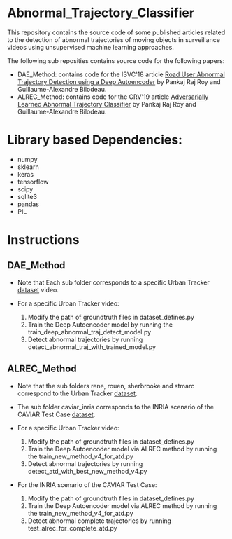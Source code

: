 # Abnormal_Trajectory_Classifier
This repository contains the source code of some published articles related to the detection of abnormal trajectories of moving objects in surveillance videos using unsupervised machine learning approaches.

The following sub reposities contains source code for the following papers:
- DAE_Method: contains code for the ISVC'18 article [Road User Abnormal Trajectory Detection using a Deep Autoencoder](https://arxiv.org/pdf/1809.00957.pdf) by Pankaj Raj Roy and Guillaume-Alexandre Bilodeau.
- ALREC_Method: contains code for the CRV'19 article [Adversarially Learned Abnormal Trajectory Classifier](https://arxiv.org/pdf/1903.11040v1.pdf) by Pankaj Raj Roy and Guillaume-Alexandre Bilodeau.


# Library based Dependencies:

- numpy
- sklearn
- keras
- tensorflow
- scipy
- sqlite3
- pandas
- PIL


# Instructions

## DAE_Method

- Note that Each sub folder corresponds to a specific Urban Tracker [dataset](https://www.jpjodoin.com/urbantracker/index.htm) video.

- For a specific Urban Tracker video:
  1. Modify the path of groundtruth files in dataset_defines.py
  2. Train the Deep Autoencoder model by running the train_deep_abnormal_traj_detect_model.py 
  3. Detect abnormal trajectories by running detect_abnormal_traj_with_trained_model.py

## ALREC_Method

- Note that the sub folders rene, rouen, sherbrooke and stmarc correspond to the Urban Tracker [dataset](https://www.jpjodoin.com/urbantracker/index.htm).
- The sub folder caviar_inria corresponds to the INRIA scenario of the CAVIAR Test Case [dataset](http://groups.inf.ed.ac.uk/vision/CAVIAR/CAVIARDATA1/).

- For a specific Urban Tracker video:
  1. Modify the path of groundtruth files in dataset_defines.py
  2. Train the Deep Autoencoder model via ALREC method by running the train_new_method_v4_for_atd.py 
  3. Detect abnormal trajectories by running detect_atd_with_best_new_method_v4.py

- For the INRIA scenario of the CAVIAR Test Case:
  1. Modify the path of groundtruth files in dataset_defines.py
  2. Train the Deep Autoencoder model via ALREC method by running the train_new_method_v4_for_atd.py 
  3. Detect abnormal complete trajectories by running test_alrec_for_complete_atd.py

